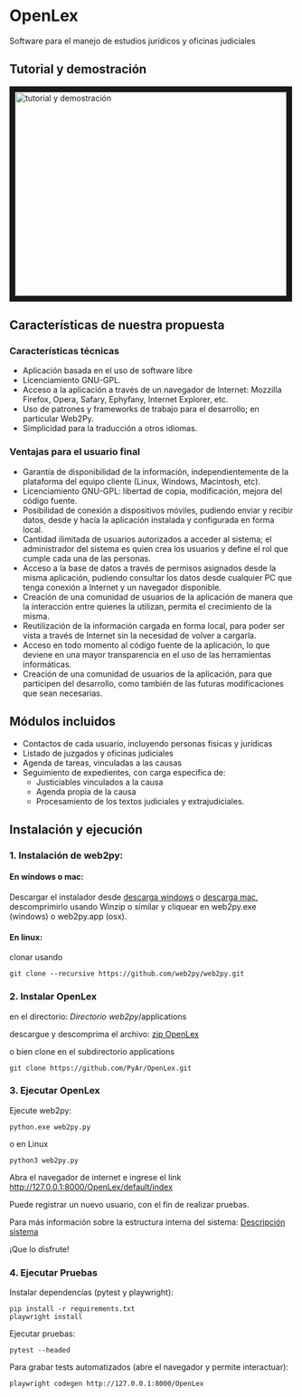 # OpenLex
Software para el manejo de estudios jurídicos y oficinas judiciales

## Tutorial y demostración

<a href="http://www.youtube.com/watch?feature=player_embedded&v=GK1-XE2Nxdc
" target="_blank"><img src="http://img.youtube.com/vi/GK1-XE2Nxdc/0.jpg" 
alt="tutorial y demostración" width="480" height="360" border="10" /></a>

## Características de nuestra propuesta 
### Características técnicas
* Aplicación basada en el uso de software libre
* Licenciamiento GNU-GPL. 
* Acceso a la aplicación a través de un navegador de Internet: Mozzilla Firefox, Opera, Safary, Ephyfany, Internet Explorer, etc. 
* Uso de patrones y frameworks de trabajo para el desarrollo; en particular Web2Py. 
* Simplicidad para la traducción a otros idiomas.

### Ventajas para el usuario final 
* Garantía de disponibilidad de la información, independientemente de la plataforma del equipo cliente (Linux, Windows, Macintosh, etc). 
* Licenciamiento GNU-GPL: libertad de copia, modificación, mejora del código fuente. 
* Posibilidad de conexión a dispositivos móviles, pudiendo enviar y recibir datos, desde y hacía la aplicación instalada y configurada en forma local. 
* Cantidad ilimitada de usuarios autorizados a acceder al sistema; el administrador del sistema es quien crea los usuarios y define el rol que cumple cada una de las personas. 
* Acceso a la base de datos a través de permisos asignados desde la misma aplicación, pudiendo consultar los datos desde cualquier PC que tenga conexión a Internet y un navegador disponible. 
* Creación de una comunidad de usuarios de la aplicación de manera que la interacción entre quienes la utilizan, permita el crecimiento de la misma. 
* Reutilización de la información cargada en forma local, para poder ser vista a través de Internet sin la necesidad de volver a cargarla. 
* Acceso en todo momento al código fuente de la aplicación, lo que deviene en una mayor transparencia en el uso de las herramientas informáticas. 
* Creación de una comunidad de usuarios de la aplicación, para que participen del desarrollo, como también de las futuras modificaciones que sean necesarias. 

## Módulos incluidos
* Contactos de cada usuario, incluyendo personas físicas y jurídicas
* Listado de juzgados y oficinas judiciales
* Agenda de tareas, vinculadas a las causas
* Seguimiento de expedientes, con carga específica de:
   - Justiciables vinculados a la causa
   - Agenda propia de la causa
   - Procesamiento de los textos judiciales y extrajudiciales.

## Instalación y ejecución
### 1. Instalación de web2py:
#### En windows o mac: 
Descargar el instalador desde [descarga windows](https://mdipierro.pythonanywhere.com/examples/static/web2py_win_py37.zip) o [descarga mac](https://mdipierro.pythonanywhere.com/examples/static/web2py_osx_py37.zip), descomprimirlo usando Winzip o similar y cliquear en web2py.exe (windows) o web2py.app (osx). 


#### En linux:
clonar usando 
```
git clone --recursive https://github.com/web2py/web2py.git
```

### 2. Instalar OpenLex
en el directorio: 
 *Directorio web2py*/applications

descargue y descomprima el archivo: [zip OpenLex](https://github.com/PyAr/OpenLex/archive/master.zip)

o bien clone en el subdirectorio applications
```
git clone https://github.com/PyAr/OpenLex.git
```

### 3. Ejecutar OpenLex
Ejecute web2py:
```
python.exe web2py.py
```
o en Linux
```
python3 web2py.py
```
Abra el navegador de internet e ingrese el link http://127.0.0.1:8000/OpenLex/default/index

Puede registrar un nuevo usuario, con el fin de realizar pruebas.

Para más información sobre la estructura interna del sistema:
[Descripción sistema](https://github.com/PyAr/OpenLex/blob/master/documents/Descripci%C3%B3n%20sistema.pdf)


¡Que lo disfrute!


### 4. Ejecutar  Pruebas

Instalar dependencias (pytest y playwright):
```
pip install -r requirements.txt
playwright install
```

Ejecutar pruebas:
```
pytest --headed
```

Para grabar tests automatizados (abre el navegador y permite interactuar):
```
playwright codegen http://127.0.0.1:8000/OpenLex
```

